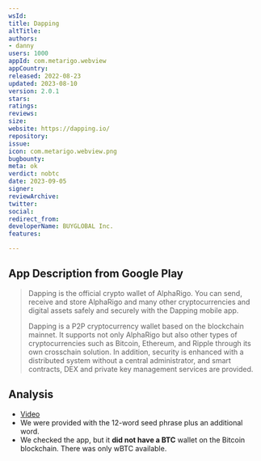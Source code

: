 ```yaml
---
wsId: 
title: Dapping
altTitle: 
authors:
- danny 
users: 1000
appId: com.metarigo.webview
appCountry: 
released: 2022-08-23
updated: 2023-08-10
version: 2.0.1
stars: 
ratings: 
reviews: 
size: 
website: https://dapping.io/
repository: 
issue: 
icon: com.metarigo.webview.png
bugbounty: 
meta: ok
verdict: nobtc
date: 2023-09-05
signer: 
reviewArchive: 
twitter: 
social: 
redirect_from: 
developerName: BUYGLOBAL Inc.
features: 

---
```


## App Description from Google Play

> Dapping is the official crypto wallet of AlphaRigo. You can send, receive and store AlphaRigo and many other cryptocurrencies and digital assets safely and securely with the Dapping mobile app.
>
> Dapping is a P2P cryptocurrency wallet based on the blockchain mainnet. It supports not only AlphaRigo but also other types of cryptocurrencies such as Bitcoin, Ethereum, and Ripple through its own crosschain solution. In addition, security is enhanced with a distributed system without a central administrator, and smart contracts, DEX and private key management services are provided.


## Analysis 

- [Video](https://twitter.com/BitcoinWalletz/status/1698900382200844556)
- We were provided with the 12-word seed phrase plus an additional word. 
- We checked the app, but it **did not have a BTC** wallet on the Bitcoin blockchain. There was only wBTC available.
